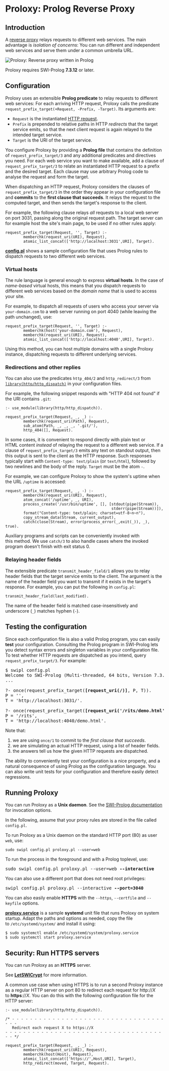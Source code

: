 # Proloxy: Prolog Reverse Proxy

## Introduction

A [reverse proxy](https://en.wikipedia.org/wiki/Reverse_proxy)
relays requests to different web services. The main advantage is
*isolation of concerns*: You can run different and independent web
services and serve them under a common umbrella URL.

![Proloxy: Reverse proxy written in Prolog](http://www.metalevel.at/proloxy/proloxy.svg)

Proloxy requires SWI-Prolog <b>7.3.12</b> or later.

## Configuration

Proloxy uses an extensible **Prolog predicate** to relay requests to
different web services: For each arriving HTTP&nbsp;request, Proloxy
calls the predicate `request_prefix_target(+Request, -Prefix, -Target)`.
Its arguments are:

- `Request` is the instantiated
  [HTTP request](http://eu.swi-prolog.org/pldoc/man?predicate=http_read_request/2).
- `Prefix` is prepended to relative paths in HTTP&nbsp;*redirects*
  that the target service emits, so that the next client request is
  again relayed to the intended target service.
- `Target` is the URI of the target service.

You configure Proloxy by providing a **Prolog file** that contains the
definition of `request_prefix_target/3` and any additional predicates
and directives you need. For each web service you want to make
available, add a clause of `request_prefix_target/3` to relate an
instantiated HTTP&nbsp;request to a&nbsp;prefix and the
desired&nbsp;target. Each clause may use arbitrary Prolog code to
analyse the request and form the target.

When dispatching an HTTP request, Proloxy considers the clauses of
`request_prefix_target/3` in the order they appear in your
configuration file and **commits** to the **first clause that
succeeds**. It relays the request to the computed target, and then
sends the target's response to the client.

For example, the following clause relays *all* requests to a local web
server on port 3031, passing along the original request path. The
target server can for example host the site's main page, to be used if
no other rules apply:

    request_prefix_target(Request, '', Target) :-
            memberchk(request_uri(URI), Request),
            atomic_list_concat(['http://localhost:3031',URI], Target).

[**config.pl**](config.pl) shows a sample configuration file that uses
Prolog rules to dispatch requests to two different web services.

### Virtual hosts

The rule language is general enough to express **virtual hosts**. In
the case of *name-based* virtual hosts, this means that you dispatch
requests to different web services based on the *domain name* that is
used to access your site.

For example, to dispatch all requests of users who access your server
via `your-domain.com` to a web server running on port&nbsp;4040 (while
leaving the path unchanged), use:

    request_prefix_target(Request, '', Target) :-
            memberchk(host('your-domain.com'), Request),
            memberchk(request_uri(URI), Request),
            atomic_list_concat(['http://localhost:4040',URI], Target).

Using this method, you can host multiple domains with a single Proloxy
instance, dispatching requests to different underlying services.

### Redirections and other replies

You can also use the predicates `http_404/2` and `http_redirect/3`
from
[`library(http/http_dispatch)`](http://eu.swi-prolog.org/pldoc/man?section=httpdispatch)
in your configuration files.

For example, the following snippet responds with "HTTP 404
not&nbsp;found" if the URI contains `.git`:

    :- use_module(library(http/http_dispatch)).

    request_prefix_target(Request, _, _) :-
            memberchk(request_uri(Path), Request),
            sub_atom(Path, _, _, _, '.git/'),
            http_404([], Request).

In some cases, it is convenient to respond directly with plain text or
HTML&nbsp;content *instead* of relaying the request to a different web
service. If a clause of `request_prefix_target/3` emits any text on
standout output, then this output is sent to the client as the
HTTP&nbsp;response. Such responses typically start with `Content-type:
text/plain` (or&nbsp;`text/html`), followed by two&nbsp;newlines and
the body of the reply. `Target` must be the atom&nbsp;`-`.

For example, we can configure Proloxy to show the system's uptime when
the URL&nbsp;`/uptime` is accessed:

    request_prefix_target(Request, _, -) :-
            memberchk(request_uri(URI), Request),
            atom_concat('/uptime', _, URI),
            process_create('/usr/bin/uptime', [], [stdout(pipe(Stream)),
                                                   stderr(pipe(Stream))]),
            format("Content-type: text/plain; charset=utf-8~n~n"),
            copy_stream_data(Stream, current_output),
            catch(close(Stream), error(process_error(_,exit(_)), _), true).

Auxiliary programs and scripts can be conveniently invoked with
this&nbsp;method. We use&nbsp;`catch/3` to also handle cases where the
invoked program doesn't finish with exit status&nbsp;0.

### Relaying header fields

The extensible predicate `transmit_header_field/1` allows you to relay
header fields that the target service emits to the client. The
argument is the name of the header field you want to transmit if it
exists in the target's response. For example, you can put the
following in&nbsp;`config.pl`:

    transmit_header_field(last_modified).

The name of the header field is matched case-insensitively and
underscore&nbsp;(`_`) matches hyphen&nbsp;(`-`).

## Testing the configuration

Since each configuration file is also a valid Prolog program, you can
easily **test** your configuration. Consulting the Prolog program in
SWI-Prolog lets you detect syntax errors and singleton variables in
your configuration file. To test whether HTTP requests are dispatched
as you intend, query `request_prefix_target/3`. For example:

<pre>
$ swipl config.pl
Welcome to SWI-Prolog (Multi-threaded, 64 bits, Version 7.3.14)
...

?- once(request_prefix_target(<b>[request_uri(/)]</b>, P, T)).
P = '',
T = 'http://localhost:3031/'.

?- once(request_prefix_target(<b>[request_uri('/rits/demo.html')]</b>, P, T)).
P = '/rits',
T = 'http://localhost:4040/demo.html'.
</pre>

Note that:

1. we are using `once/1` to commit to the *first clause that succeeds*.
2. we are simulating an actual HTTP request, using a list of header fields.
3. the answers tell us how the given HTTP requests are dispatched.

The ability to conveniently test your configuration is a nice
property, and a natural consequence of using Prolog as the
configuration language. You can also write unit tests for your
configuration and therefore easily detect regressions.

## Running Proloxy

You can run Proloxy as a **Unix daemon**. See the [SWI-Prolog
documentation](http://eu.swi-prolog.org/pldoc/man?section=httpunixdaemon)
for invocation options.

In the following, assume that your proxy rules are stored in the file
called `config.pl`.

To run Proloxy as a Unix daemon on the standard HTTP port (80) as user
`web`, use:

    sudo swipl config.pl proloxy.pl --user=web

To run the process in the foreground and with a Prolog toplevel, use:

<pre>
sudo swipl config.pl proloxy.pl --user=web <b>--interactive</b> 
</pre>

You can also use a different port that does not need root privileges:

<pre>
swipl config.pl proloxy.pl --interactive <b>--port=3040</b>
</pre>

You can also easily enable **HTTPS** with the `--https`, `--certfile`
and `--keyfile` options.

[**proloxy.service**](proloxy.service) is a sample **systemd**
unit&nbsp;file that runs Proloxy on system startup. Adapt the paths
and options as needed, copy the file to&nbsp;`/etc/systemd/system/`
and install it using:

    $ sudo systemctl enable /etc/systemd/system/proloxy.service
    $ sudo systemctl start proloxy.service

## Security: Run HTTPS servers

You can run Proloxy as an&nbsp;**HTTPS** server.

See [**LetSWICrypt**](https://github.com/triska/letswicrypt) for more
information.

A common use case when using HTTPS is to run a second Proloxy instance
as a regular HTTP&nbsp;server on port&nbsp;80 to redirect each request
for&nbsp;http://*X* to&nbsp;**https**://*X*. You can do this with the
following configuration file for the HTTP&nbsp;server:

    :- use_module(library(http/http_dispatch)).

    /* - - - - - - - - - - - - - - - - - - - - - - - - - - - - - - - - - - - - -
       Redirect each request X to https://X
    - - - - - - - - - - - - - - - - - - - - - - - - - - - - - - - - - - - - - */

    request_prefix_target(Request, _, _) :-
            memberchk(request_uri(URI), Request),
            memberchk(host(Host), Request),
            atomic_list_concat(['https://',Host,URI], Target),
            http_redirect(moved, Target, Request).
